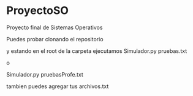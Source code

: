 # ProyectoSO
Proyecto final de Sistemas Operativos

Puedes probar clonando el repositorio

y estando en el root de la carpeta ejecutamos 
Simulador.py pruebas.txt

o

Simulador.py pruebasProfe.txt

tambien puedes agregar tus archivos.txt
